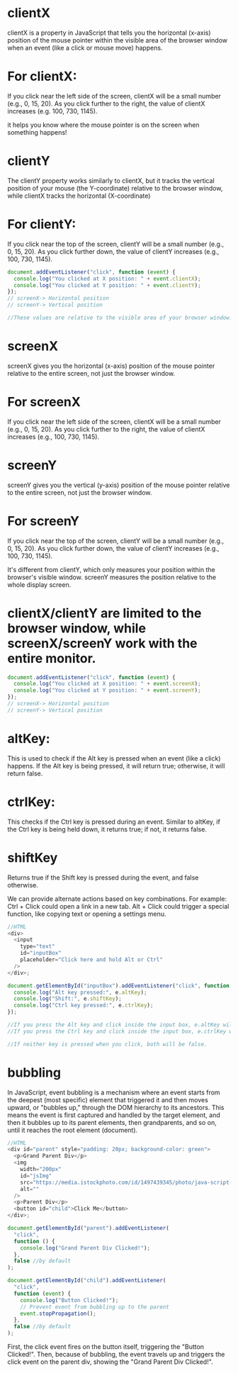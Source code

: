 # clientX

clientX is a property in JavaScript that tells you the horizontal (x-axis) position of the mouse pointer within the visible area of the browser window when an event (like a click or mouse move) happens.

# For clientX:

If you click near the left side of the screen, clientX will be a small number (e.g., 0, 15, 20).
As you click further to the right, the value of clientX increases (e.g. 100, 730, 1145).

it helps you know where the mouse pointer is on the screen when something happens!

# clientY

The clientY property works similarly to clientX, but it tracks the vertical position of your mouse (the Y-coordinate) relative to the browser window, while clientX tracks the horizontal (X-coordinate)

# For clientY:

If you click near the top of the screen, clientY will be a small number (e.g., 0, 15, 20).
As you click further down, the value of clientY increases (e.g., 100, 730, 1145).

```javascript
document.addEventListener("click", function (event) {
  console.log("You clicked at X position: " + event.clientX);
  console.log("You clicked at Y position: " + event.clientY);
});
// screenX-> Horizontal position
// screenY-> Vertical position

//These values are relative to the visible area of your browser window. So if you resize the window or scroll, the numbers will adjust based on where you clicked inside that visible window
```

# screenX

screenX gives you the horizontal (x-axis) position of the mouse pointer relative to the entire screen, not just the browser window.

# For screenX

If you click near the left side of the screen, clientX will be a small number (e.g., 0, 15, 20).
As you click further to the right, the value of clientX increases (e.g., 100, 730, 1145).

# screenY

screenY gives you the vertical (y-axis) position of the mouse pointer relative to the entire screen, not just the browser window.

# For screenY

If you click near the top of the screen, clientY will be a small number (e.g., 0, 15, 20).
As you click further down, the value of clientY increases (e.g., 100, 730, 1145).

It's different from clientY, which only measures your position within the browser's visible window. screenY measures the position relative to the whole display screen.

# clientX/clientY are limited to the browser window, while screenX/screenY work with the entire monitor.

```javascript
document.addEventListener("click", function (event) {
  console.log("You clicked at X position: " + event.screenX);
  console.log("You clicked at Y position: " + event.screenY);
});
// screenX-> Horizontal position
// screenY-> Vertical position
```

# altKey:

This is used to check if the Alt key is pressed when an event (like a click) happens. If the Alt key is being pressed, it will return true; otherwise, it will return false.

# ctrlKey:

This checks if the Ctrl key is pressed during an event. Similar to altKey, if the Ctrl key is being held down, it returns true; if not, it returns false.

# shiftKey

Returns true if the Shift key is pressed during the event, and false otherwise.

We can provide alternate actions based on key combinations. For example:
Ctrl + Click could open a link in a new tab.
Alt + Click could trigger a special function, like copying text or opening a settings menu.

```javascript
//HTML
<div>
  <input
    type="text"
    id="inputBox"
    placeholder="Click here and hold Alt or Ctrl"
  />
</div>;

document.getElementById("inputBox").addEventListener("click", function (e) {
  console.log("Alt key pressed:", e.altKey);
  console.log("Shift:", e.shiftKey);
  console.log("Ctrl key pressed:", e.ctrlKey);
});

//If you press the Alt key and click inside the input box, e.altKey will be true.
//If you press the Ctrl key and click inside the input box, e.ctrlKey will be true.

//If neither key is pressed when you click, both will be false.
```

# bubbling

In JavaScript, event bubbling is a mechanism where an event starts from the deepest (most specific) element that triggered it and then moves upward, or "bubbles up," through the DOM hierarchy to its ancestors. This means the event is first captured and handled by the target element, and then it bubbles up to its parent elements, then grandparents, and so on, until it reaches the root element (document).

```javascript
//HTML
<div id="parent" style="padding: 20px; background-color: green">
  <p>Grand Parent Div</p>
  <img
    width="200px"
    id="jsImg"
    src="https://media.istockphoto.com/id/1497439345/photo/java-script-source-code-on-the-screen.jpg?s=612x612&w=0&k=20&c=jZ9EC1JeE_ssWIWojtHVs2lVP1JWVoVaNLLBGfIHs1g="
    alt=""
  />
  <p>Parent Div</p>
  <button id="child">Click Me</button>
</div>;

document.getElementById("parent").addEventListener(
  "click",
  function () {
    console.log("Grand Parent Div Clicked!");
  },
  false //by default
);

document.getElementById("child").addEventListener(
  "click",
  function (event) {
    console.log("Button Clicked!");
    // Prevent event from bubbling up to the parent
    event.stopPropagation();
  },
  false //by default
);
```

First, the click event fires on the button itself, triggering the "Button Clicked!".
Then, because of bubbling, the event travels up and triggers the click event on the parent div, showing the "Grand Parent Div Clicked!".
